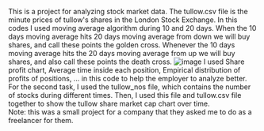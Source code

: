 This is a project for analyzing stock market data.
The tullow.csv file is the minute prices of tullow's shares in the London Stock Exchange.
In this codes I used moving average algorithm during 10 and 20 days.
When the 10 days moving average hits 20 days moving average from down we will buy shares, and call these points the golden cross. Whenever the 10 days moving average hits the 20 days moving average from up we will buy shares, and also call these points the death cross. 
![image](https://github.com/MohammadArefi/Data_Analysis/assets/109221414/0e28a726-e635-4093-a0b0-c04c57142c1c)
I used Share profit chart, Average time inside each position, Empirical distribution of profits of positions, ... in this code to help the employer to analyze better.
For the second task, I used the tullow_nos file, which contains the number of stocks during different times. Then, I used this file and tullow.csv file together to show the tullow share market cap chart over time.  
Note: this was a small project for a company that they asked me to do as a freelancer for them. 
